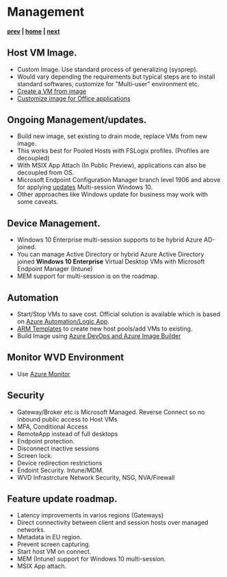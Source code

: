# Management

#### [prev](./deployment-s20.md) | [home](./welcome.md)  | [next](./resources.md)

## Host VM Image.
- Custom Image. Use standard process of generalizing (sysprep).
- Would vary depending the requirements but typical steps are to install standard softwares, customize for "Multi-user" environment etc.
- [Create a VM from image](https://docs.microsoft.com/en-us/azure/virtual-machines/windows/capture-image-resource)
- [Customize image for Office applications](https://docs.microsoft.com/en-us/azure/virtual-desktop/install-office-on-wvd-master-image)

## Ongoing Management/updates.
-  Build new image, set existing to drain mode, replace VMs from new image.
-  This works best for Pooled Hosts with FSLogix profiles. (Profiles are decoupled)
-  With MSIX App Attach (In Public Preview), applications can also be decoupled from OS. 
-  Microsoft Endpoint Configuration Manager branch level 1906 and above for applying [updates](https://docs.microsoft.com/en-us/azure/virtual-desktop/configure-automatic-updates) Multi-session Windows 10.
-  Other approaches like Windows update for business may work with some caveats. 

## Device Management. 
-  Windows 10 Enterprise multi-session supports to be hybrid Azure AD-joined.
-  You can manage Active Directory or hybrid Azure Active Directory joined **Windows 10 Enterprise** Virtual Desktop VMs with Microsoft Endpoint Manager (Intune)
-  MEM support for multi-session is on the roadmap. 

## Automation 
-  Start/Stop VMs to save cost. Official solution is available which is based on [Azure Automation/Logic App](https://docs.microsoft.com/en-us/azure/virtual-desktop/set-up-scaling-script).
-  [ARM Templates](https://github.com/Azure/RDS-Templates/tree/master/ARM-wvd-templates) to create new host pools/add VMs to existing.
-  Build Image using [Azure DevOps and Azure Image Builder](https://techcommunity.microsoft.com/t5/windows-virtual-desktop/building-a-windows-10-enterprise-multi-session-master-image-with/m-p/1503913)

## Monitor WVD Environment
-  Use [Azure Monitor](https://techcommunity.microsoft.com/t5/windows-it-pro-blog/proactively-monitor-arm-based-windows-virtual-desktop-with-azure/ba-p/1508735)

## Security
-  Gateway/Broker etc is Microsoft Managed. Reverse Connect so no inbound public access to Host VMs
-  MFA, Conditional Access
-  RemoteApp instead of full desktops
-  Endpoint protection. 
-  Disconnect inactive sessions 
-  Screen lock.
-  Device redirection restrictions 
-  Endoint Security. Intune/MDM.
-  WVD Infrastrcture Network Security, NSG, NVA/Firewall 

## Feature update roadmap.
-  Latency improvements in varios regions (Gateways)
-  Direct connectivity between client and session hosts over managed networks.
-  Metadata in EU region.
-  Prevent screen capturing.
-  Start host VM on connect.
-  MEM (Intune) support for Windows 10 multi-session.
-  MSIX App attach.
